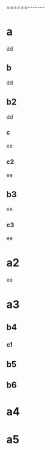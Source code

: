 ======-------
# a
dd
## b
dd
## b2
dd
### c
ee
### c2
ee
## b3
ee
### c3
ee
# a2
ee
# a3
## b4
### c1
## b5
## b6
# a4
# a5
